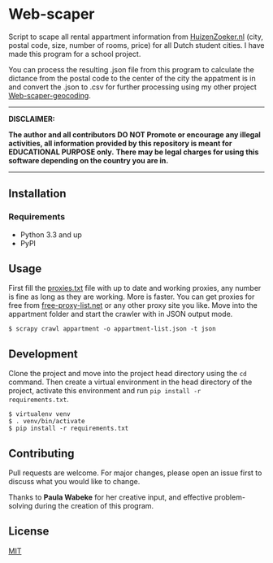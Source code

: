 # Web-scaper

Script to scape all rental appartment information from [HuizenZoeker.nl](https://www.huizenzoeker.nl) (city, postal code, size, number of rooms, price) for all Dutch student cities. I have made this program for a school project.

You can process the resulting .json file from this program to calculate the dictance from the postal code to the center of the city the appatment is in and convert the .json to .csv for further processing using my other project [Web-scaper-geocoding](https://github.com/bob-swinkels/Web-scraper-geocoding).

---
**DISCLAIMER:**

**The author and all contributors DO NOT Promote or encourage any illegal activities, all information provided by this repository is meant for EDUCATIONAL PURPOSE only.** **There may be legal charges for using this software depending on the country you are in.**

---

## Installation
### Requirements
* Python 3.3 and up
* PyPI

## Usage
First fill the [proxies.txt](appartment\appartment\proxies.txt) file with up to date and working proxies, any number is fine as long as they are working. More is faster. You can get proxies for free from [free-proxy-list.net](https://free-proxy-list.net/) or any other proxy site you like.
Move into the appartment folder and start the crawler with in JSON output mode.
```
$ scrapy crawl appartment -o appartment-list.json -t json
```

## Development
Clone the project and move into the project head directory using the ```cd``` command. Then create a virtual environment in the head directory of the project, activate this environment and run ```pip install -r requirements.txt```.
```
$ virtualenv venv
$ . venv/bin/activate
$ pip install -r requirements.txt
```

## Contributing
Pull requests are welcome. For major changes, please open an issue first to discuss what you would like to change.

Thanks to **Paula Wabeke** for her creative input, and effective problem-solving during the creation of this program.

## License
[MIT](LICENSE)
